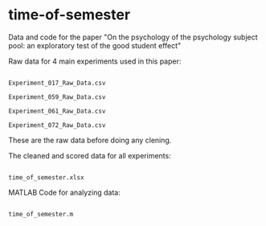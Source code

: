 # time-of-semester
Data and code for the paper "On the psychology of the psychology subject pool: an exploratory test of the good student effect"

Raw data for 4 main experiments used in this paper:

																	Experiment_017_Raw_Data.csv
																	Experiment_059_Raw_Data.csv
																	Experiment_061_Raw_Data.csv
																	Experiment_072_Raw_Data.csv
   
These are the raw data before doing any clening.

The cleaned and scored data for all experiments:

   																	time_of_semester.xlsx 

MATLAB Code for analyzing data:

																	time_of_semester.m
